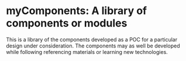 myComponents: A library of components or modules
================================================


This is a library of the components developed as a POC for a particular design under consideration. The components may as well be developed while following referencing materials or learning new technologies.
